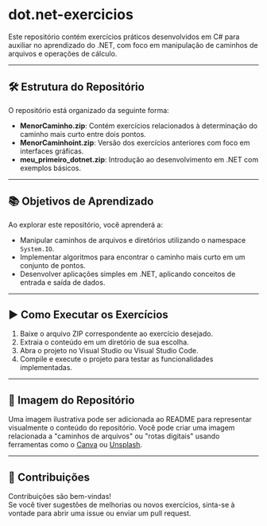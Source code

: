 # dot.net-exercicios

Este repositório contém exercícios práticos desenvolvidos em C# para auxiliar no aprendizado do .NET, com foco em manipulação de caminhos de arquivos e operações de cálculo.

---

## 🛠 Estrutura do Repositório

O repositório está organizado da seguinte forma:

- **MenorCaminho.zip**: Contém exercícios relacionados à determinação do caminho mais curto entre dois pontos.
- **MenorCaminhoint.zip**: Versão dos exercícios anteriores com foco em interfaces gráficas.
- **meu_primeiro_dotnet.zip**: Introdução ao desenvolvimento em .NET com exemplos básicos.

---

## 📚 Objetivos de Aprendizado

Ao explorar este repositório, você aprenderá a:

- Manipular caminhos de arquivos e diretórios utilizando o namespace `System.IO`.
- Implementar algoritmos para encontrar o caminho mais curto em um conjunto de pontos.
- Desenvolver aplicações simples em .NET, aplicando conceitos de entrada e saída de dados.

---

## ▶️ Como Executar os Exercícios

1. Baixe o arquivo ZIP correspondente ao exercício desejado.
2. Extraia o conteúdo em um diretório de sua escolha.
3. Abra o projeto no Visual Studio ou Visual Studio Code.
4. Compile e execute o projeto para testar as funcionalidades implementadas.

---

## 📸 Imagem do Repositório

Uma imagem ilustrativa pode ser adicionada ao README para representar visualmente o conteúdo do repositório. Você pode criar uma imagem relacionada a "caminhos de arquivos" ou "rotas digitais" usando ferramentas como o [Canva](https://www.canva.com/) ou [Unsplash](https://unsplash.com/).

---

## 💬 Contribuições

Contribuições são bem-vindas!  
Se você tiver sugestões de melhorias ou novos exercícios, sinta-se à vontade para abrir uma issue ou enviar um pull request.
